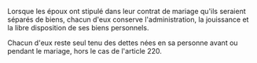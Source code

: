 Lorsque les époux ont stipulé dans leur contrat de mariage qu'ils seraient séparés de biens, chacun d'eux conserve l'administration, la jouissance et la libre disposition de ses biens personnels.

Chacun d'eux reste seul tenu des dettes nées en sa personne avant ou pendant le mariage, hors le cas de l'article 220.
